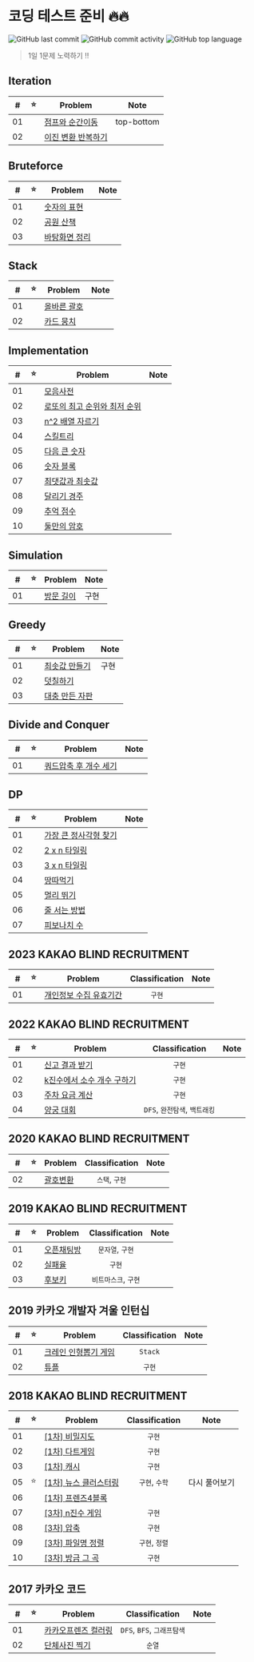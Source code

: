 # 코딩 테스트 준비 🔥🔥

![GitHub last commit](https://img.shields.io/github/last-commit/seongho-joo/Algorithm)
![GitHub commit activity](https://img.shields.io/github/commit-activity/m/seongho-joo/Algorithm)
![GitHub top language](https://img.shields.io/github/languages/top/seongho-joo/Algorithm?color=00599C)
> 1일 1문제 노력하기 ‼️

## Iteration

| #  | ⭐ | Problem                            | Note       |
|----|---|------------------------------------|------------|
| 01 |   | [점프와 순간이동](./Iteration/prg12980)   | top-bottom |
| 02 |   | [이진 변환 반복하기](./Iteration/prg17680) |            |

## Bruteforce

| #  | ⭐ | Problem                           | Note |
|----|---|-----------------------------------|------|
| 01 |   | [숫자의 표현](./Bruteforce/prg12924)   |      |
| 02 |   | [공원 산책](./Bruteforce/prg172928)   |      |
| 03 |   | [바탕화면 정리](./Bruteforce/prg161990) |      |

## Stack

| #  | ⭐ | Problem                    | Note |
|----|---|----------------------------|------|
| 01 |   | [올바른 괄호](./Stack/prg12909) |      |
| 02 |   | [카드 뭉치](./Stack/prg159994) |      |

## Implementation

| #  | ⭐ | Problem                                       | Note |
|----|---|-----------------------------------------------|------|
| 01 |   | [모음사전](./Implementation/모음사전)                 |      |
| 02 |   | [로또의 최고 순위와 최저 순위](./Implementation/prg77484) |      |
| 03 |   | [n^2 배열 자르기](./Implementation/prg87390)       |      |
| 04 |   | [스킬트리](./Implementation/prg49993)             |      |
| 05 |   | [다음 큰 숫자](./Implementation/prg12911)          |      |
| 06 |   | [숫자 블록](./Implementation/prg12923)            |      |
| 07 |   | [최댓값과 최솟값](./Implementation/prg12939)         |      |
| 08 |   | [달리기 경주](./Implementation/prg178871)          |      |
| 09 |   | [추억 점수](./Implementation/prg176963)           |      |
| 10 |   | [둘만의 암호](./Implementation/prg155652)          |      |

## Simulation

| #  | ⭐ | Problem                        | Note |
|----|---|--------------------------------|------|
| 01 |   | [방문 길이](./Simulation/prg49994) | 구현   |

## Greedy

| #  | ⭐ | Problem                        | Note |
|----|---|--------------------------------|------|
| 01 |   | [최솟값 만들기](./Greedy/prg12941)   | 구현   |
| 02 |   | [덧칠하기](./Greedy/prg161989)     |      |
| 03 |   | [대충 만든 자판](./Greedy/prg160586) |      |

## Divide and Conquer

| #  | ⭐ | Problem                                     | Note |
|----|---|---------------------------------------------|------|
| 01 |   | [쿼드압축 후 개수 세기](./DivideAndConquer/prg68936) |

## DP

| #  | ⭐ | Problem                       | Note |
|----|---|-------------------------------|------|
| 01 |   | [가장 큰 정사각형 찾기](./DP/prg12905) |
| 02 |   | [2 x n 타일링](./DP/prg12900)    |
| 03 |   | [3 x n 타일링](./DP/prg12902)    |
| 04 |   | [땅따먹기](./DP/prg12913)         |
| 05 |   | [멀리 뛰기](./DP/prg12914)        |
| 06 |   | [줄 서는 방법](./DP/prg12936)      |
| 07 |   | [피보나치 수](./DP/prg12945)       |

## 2023 KAKAO BLIND RECRUITMENT

| #  | ⭐ | Problem                                           | Classification | Note |
|:--:|:-:|---------------------------------------------------|:--------------:|:----:|
| 01 |   | [개인정보 수집 유효기간](./2023_KAKAO_BLIND_RECRUITMENT/P1) |      `구현`      |      |

## 2022 KAKAO BLIND RECRUITMENT

| #  | ⭐ | Problem                                               |    Classification     | Note |
|:--:|:-:|-------------------------------------------------------|:---------------------:|:----:|
| 01 |   | [신고 결과 받기](./_2022_KAKAO_BLIND_RECRUITMENT/P1)        |         `구현`          |      |
| 02 |   | [k진수에서 소수 개수 구하기](./_2022_KAKAO_BLIND_RECRUITMENT/P2) |         `구현`          |      |
| 03 |   | [주차 요금 계산](./_2022_KAKAO_BLIND_RECRUITMENT/P3)        |         `구현`          |      |
| 04 |   | [양궁 대회](./_2022_KAKAO_BLIND_RECRUITMENT/P4)           | `DFS`, `완전탐색`, `백트래킹` |      |

## 2020 KAKAO BLIND RECRUITMENT

| #  | ⭐ | Problem                                    | Classification | Note |
|:--:|:-:|--------------------------------------------|:--------------:|:----:|
| 02 |   | [괄호변환](./_2020_KAKAO_BLIND_RECRUITMENT/P2) |   `스택`, `구현`   |      |

## 2019 KAKAO BLIND RECRUITMENT

| #  | ⭐ | Problem                                     | Classification | Note |
|:--:|:-:|---------------------------------------------|:--------------:|:----:|
| 01 |   | [오픈채팅방](./_2019_KAKAO_BLIND_RECRUITMENT/P1) |  `문자열`, `구현`   |      |
| 02 |   | [실패율](./_2019_KAKAO_BLIND_RECRUITMENT/P2)   |      `구현`      |      |
| 03 |   | [후보키](./_2019_KAKAO_BLIND_RECRUITMENT/P3)   | `비트마스크`, `구현`  |      |

## 2019 카카오 개발자 겨울 인턴십

| #  | ⭐ | Problem                                  | Classification | Note |
|:--:|:-:|------------------------------------------|:--------------:|:----:|
| 01 |   | [크레인 인형뽑기 게임](./_2019_카카오_개발자_겨울_인턴십/P1) |    `Stack`     |      |
| 02 |   | [튜플](./_2019_카카오_개발자_겨울_인턴십/P2)          |      `구현`      |      |

## 2018 KAKAO BLIND RECRUITMENT

| #  | ⭐ | Problem                                               | Classification |  Note   |
|:--:|:-:|-------------------------------------------------------|:--------------:|:-------:|
| 01 |   | [[1차] 비밀지도](./_2018_KAKAO_BLIND_RECRUITMENT/P1)       |      `구현`      |         |
| 02 |   | [[1차] 다트게임](./_2018_KAKAO_BLIND_RECRUITMENT/P2)       |      `구현`      |         |
| 03 |   | [[1차] 캐시](./_2018_KAKAO_BLIND_RECRUITMENT/P3)         |      `구현`      |         |
| 05 | ⭐ | [[1차] 뉴스 클러스터링](./_2018_KAKAO_BLIND_RECRUITMENT/P5)   |   `구현`, `수학`   | 다시 풀어보기 |
| 06 |   | [[1차] 프렌즈4블록](./_2018_KAKAO_BLIND_RECRUITMENT/P6)     |                |         |
| 07 |   | [[3차] n진수 게임](./_2018_KAKAO_BLIND_RECRUITMENT/_3차/P1) |      `구현`      |         |
| 08 |   | [[3차] 압축](./_2018_KAKAO_BLIND_RECRUITMENT/_3차/P2)     |      `구현`      |         |
| 09 |   | [[3차] 파일명 정렬](./_2018_KAKAO_BLIND_RECRUITMENT/_3차/P3) |   `구현`, `정렬`   |         |
| 10 |   | [[3차] 방금 그 곡](./_2018_KAKAO_BLIND_RECRUITMENT/_3차/P4) |      `구현`      |         |

## 2017 카카오 코드

| #  | ⭐ | Problem                         |    Classification     | Note |
|:--:|---|---------------------------------|:---------------------:|------|
| 01 |   | [카카오프렌즈 컬러링](./_2017_카카오_코드/예선) | `DFS`, `BFS`, `그래프탐색` |      |
| 02 |   | [단체사진 찍기](./_2017_카카오_코드/본선)    |         `순열`          |      |



